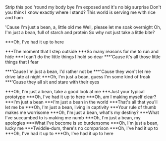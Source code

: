Strip this pod 'round my body bye
I'm exposed and it's no big surprise
Don't you think I know exactly where I stand?
This world is serving me with rice and ham

'Cause I'm just a bean, a, little old me
Well, please let me soak overnight
Oh, I'm just a bean, full of starch and protein
So why not just take a little bite?

***Oh, I've had it up to here

***The moment that I step outside
***So many reasons for me to run and hide
***I can't do the little things I hold so dear
***'Cause it's all those little things that I fear

***'Cause I'm just a bean, I'd rather not be
***'Cause they won't let me drive late at night
***Oh, I'm just a bean, guess I'm some kind of freak
***'Cause they all sit and stare with their eyes

***Oh, I'm just a bean, take a good look at me
***Just your typical prototype
***Oh, I've had it up to here
***Oh, am I making myself clear?
***I'm just a bean
***I'm just a bean in the world
***That's all that you'll let me be
***Oh, I'm just a bean, living in captivity
***Your rule of thumb makes me worrisome
***Oh, I'm just a bean, what's my destiny?
***What I've succumbed to is making me numb
***Oh, I'm just a bean, my apologies
***What I've become is so burdensome
***Oh, I'm just a bean, lucky me
***Twiddle-dum, there's no comparison
***Oh, I've had it up to
***Oh, I've had it up to
***Oh, I've had it up to here